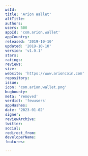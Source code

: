 ```yaml
---
wsId: 
title: 'Arion Wallet'
altTitle: 
authors: 
users: 500
appId: 'com.arion.wallet'
appCountry: 
released: '2019-10-10'
updated: '2019-10-10'
version: 'v1.0.1'
stars: 
ratings: 
reviews: 
size: 
website: 'https://www.arioncoin.com'
repository: 
issue: 
icon: 'com.arion.wallet.png'
bugbounty: 
meta: 'removed'
verdict: 'fewusers'
appHashes: 
date: '2023-01-02'
signer: 
reviewArchive: 
twitter: 
social: 
redirect_from: 
developerName: 
features: 

---
```


